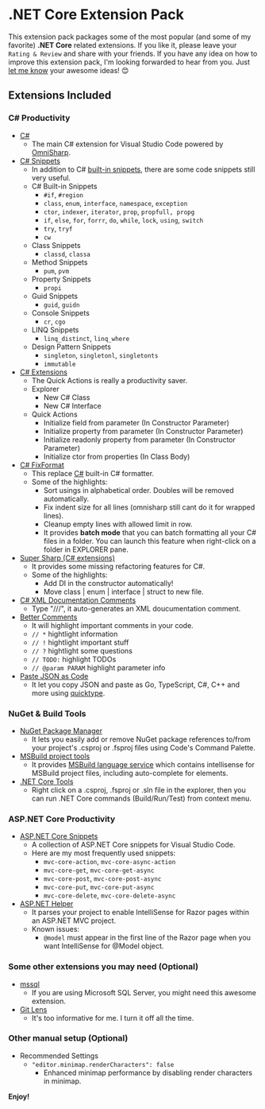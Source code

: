 # .NET Core Extension Pack

This extension pack packages some of the most popular (and some of my favorite) **.NET Core** related extensions.  If you like it, please leave your `Rating & Review` and share with your friends.  If you have any idea on how to improve this extension pack, I'm looking forwarded to hear from you.  Just [let me know](https://github.com/doggy8088/netcore-extension-pack/issues) your awesome ideas! 😊

## Extensions Included

### C# Productivity

- [C#](https://marketplace.visualstudio.com/items?itemName=ms-vscode.csharp)
    - The main C# extension for Visual Studio Code powered by [OmniSharp](http://www.omnisharp.net).
- [C# Snippets](https://marketplace.visualstudio.com/items?itemName=jorgeserrano.vscode-csharp-snippets)
    - In addition to C# [built-in snippets](https://msdn.microsoft.com/en-us/library/z41h7fat.aspx), there are some code snippets still very useful.
    - C# Built-in Snippets
        - `#if`, `#region`
        - `class`, `enum`, `interface`, `namespace`, `exception`
        - `ctor`, `indexer`, `iterator`, `prop`, `propfull, propg`
        - `if`, `else`, `for`, `forrr`, `do`, `while`, `lock`, `using`, `switch`
        - `try`, `tryf`
        - `cw`
    - Class Snippets
        - `classd`, `classa`
    - Method Snippets
        - `pum`, `pvm`
    - Property Snippets
        - `propi`
    - Guid Snippets
        - `guid`, `guidn`
    - Console Snippets
        - `cr`, `cgo`
    - LINQ Snippets
        - `linq_distinct`, `linq_where`
    - Design Pattern Snippets
        - `singleton`, `singletonl`, `singletonts`
        - `immutable`
- [C# Extensions](https://marketplace.visualstudio.com/items?itemName=jchannon.csharpextensions)
    - The Quick Actions is really a productivity saver.
    - Explorer
        - New C# Class
        - New C# Interface
    - Quick Actions
        - Initialize field from parameter (In Constructor Parameter)
        - Initialize property from parameter (In Constructor Parameter)
        - Initialize readonly property from parameter (In Constructor Parameter)
        - Initialize ctor from properties (In Class Body)
- [C# FixFormat](https://marketplace.visualstudio.com/items?itemName=Leopotam.csharpfixformat)
    - This replace [C#](https://marketplace.visualstudio.com/items?itemName=ms-vscode.csharp) built-in C# formatter.
    - Some of the highlights:
        - Sort usings in alphabetical order. Doubles will be removed automatically.
        - Fix indent size for all lines (omnisharp still cant do it for wrapped lines).
        - Cleanup empty lines with allowed limit in row.
        - It provides **batch mode** that you can batch formatting all your C# files in a folder.  You can launch this feature when right-click on a folder in EXPLORER pane.
- [Super Sharp (C# extensions)](https://marketplace.visualstudio.com/items?itemName=craigthomas.supersharp)
    - It provides some missing refactoring features for C#.
    - Some of the highlights:
        - Add DI in the constructor automatically!
        - Move class | enum | interface | struct to new file.
- [C# XML Documentation Comments](https://marketplace.visualstudio.com/items?itemName=k--kato.docomment)
    - Type "///", it auto-generates an XML doucumentation comment.
- [Better Comments](https://marketplace.visualstudio.com/items?itemName=aaron-bond.better-comments)
    - It will highlight important comments in your code.
    - `// *` hightlight information
    - `// !` hightlight important stuff
    - `// ?` hightlight some questions
    - `// TODO:` highlight TODOs
    - `// @param PARAM` highlight parameter info
- [Paste JSON as Code](https://marketplace.visualstudio.com/items?itemName=quicktype.quicktype)
    - It let you copy JSON and paste as Go, TypeScript, C#, C++ and more using [quicktype](https://app.quicktype.io/#l=cs).

### NuGet & Build Tools

- [NuGet Package Manager](https://marketplace.visualstudio.com/items?itemName=jmrog.vscode-nuget-package-manager)
    - It lets you easily add or remove NuGet package references to/from your project's .csproj or .fsproj files using Code's Command Palette.
- [MSBuild project tools](https://marketplace.visualstudio.com/items?itemName=tintoy.msbuild-project-tools)
    - It provides [MSBuild language service](https://github.com/tintoy/msbuild-project-tools-server/) which contains intellisense for MSBuild project files, including auto-complete for <PackageReference> elements.
- [.NET Core Tools](https://marketplace.visualstudio.com/items?itemName=formulahendry.dotnet)
    - Right click on a .csproj, .fsproj or .sln file in the explorer, then you can run .NET Core commands (Build/Run/Test) from context menu.

### ASP.NET Core Productivity

- [ASP.NET Core Snippets](https://marketplace.visualstudio.com/items?itemName=rahulsahay.csharp-aspnetcore)
    - A collection of ASP.NET Core snippets for Visual Studio Code.
    - Here are my most frequently used snippets:
        - `mvc-core-action`, `mvc-core-async-action`
        - `mvc-core-get`, `mvc-core-get-async`
        - `mvc-core-post`, `mvc-core-post-async`
        - `mvc-core-put`, `mvc-core-put-async`
        - `mvc-core-delete`, `mvc-core-delete-async`
- [ASP.NET Helper](https://marketplace.visualstudio.com/items?itemName=schneiderpat.aspnet-helper)
    - It parses your project to enable IntelliSense for Razor pages within an ASP.NET MVC project.
    - Known issues:
        - `@model` must appear in the first line of the Razor page when you want IntelliSense for @Model object.

### Some other extensions you may need (Optional)

- [mssql](https://marketplace.visualstudio.com/items?itemName=ms-mssql.mssql)
    - If you are using Microsoft SQL Server, you might need this awesome extension.
- [Git Lens](https://marketplace.visualstudio.com/items?itemName=eamodio.gitlens)
    - It's too informative for me.  I turn it off all the time.

### Other manual setup (Optional)

- Recommended Settings
    - `"editor.minimap.renderCharacters": false`
        - Enhanced minimap performance by disabling render characters in minimap.

**Enjoy!**